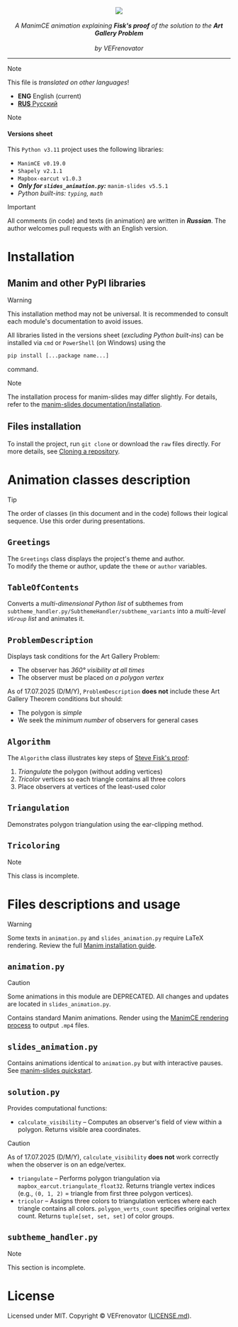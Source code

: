 <p align="center">
  <img src=https://github.com/VEFrenovator/Art-Gallery-Theorem--manim/blob/main/ArtGalleyTheoremLogo_ManimCE_v0.19.0.png>
  <br />
  <br />
  <i>A ManimCE animation explaining <b>Fisk's proof</b> of the solution to the <b>Art Gallery Problem</b></i>
  <br />
  <br />
  <i>by VEFrenovator</i>
</p>

---

> [!NOTE]
> This file is *translated on other languages*!
> - **ENG** English (current)
> - [**RUS** Русский](https://github.com/VEFrenovator/Art-Gallery-Problem--manim/blob/main/README-ru.md)

> [!NOTE]
> #### Versions sheet
> This `Python v3.11` project uses the following libraries:
> - `ManimCE v0.19.0`
> - `Shapely v2.1.1`
> - `Mapbox-earcut v1.0.3`
> - ***Only for `slides_animation.py`:*** `manim-slides v5.5.1`
> - *Python built-ins: `typing`, `math`*

> [!IMPORTANT]
> All comments (in code) and texts (in animation) are written in ***Russian***. The author welcomes pull requests with an English version.

# Installation
## Manim and other PyPI libraries
> [!WARNING]
> This installation method may not be universal. It is recommended to consult each module's documentation to avoid issues.

All libraries listed in the versions sheet (*excluding Python built-ins*) can be installed via `cmd` or `PowerShell` (on Windows) using the 
```cmd
pip install [...package name...]
```
command.

> [!NOTE]
> The installation process for manim-slides may differ slightly. For details, refer to the [manim-slides documentation/installation](https://manim-slides.eertmans.be/latest/installation.html#installation).

## Files installation
To install the project, run `git clone` or download the `raw` files directly. For more details, see [Cloning a repository](https://docs.github.com/en/repositories/creating-and-managing-repositories/cloning-a-repository).

# Animation classes description
> [!TIP]
> The order of classes (in this document and in the code) follows their logical sequence. Use this order during presentations.

## `Greetings`
The `Greetings` class displays the project's theme and author.  
To modify the theme or author, update the `theme` or `author` variables.

## `TableOfContents`
Converts a *multi-dimensional Python list* of subthemes from `subtheme_handler.py/SubthemeHandler/subtheme_variants` into a *multi-level `VGroup` list* and animates it.

## `ProblemDescription`
Displays task conditions for the Art Gallery Problem:
- The observer has *360° visibility at all times*
- The observer must be placed *on a polygon vertex*

As of 17.07.2025 (D/M/Y), `ProblemDescription` **does not** include these Art Gallery Theorem conditions but should:
- The polygon is *simple*
- We seek the *minimum number* of observers for general cases

## `Algorithm`
The `Algorithm` class illustrates key steps of [Steve Fisk's proof](https://en.wikipedia.org/wiki/Art_gallery_problem):
1. *Triangulate* the polygon (without adding vertices)
2. *Tricolor* vertices so each triangle contains all three colors
3. Place observers at vertices of the least-used color

## `Triangulation`
Demonstrates polygon triangulation using the ear-clipping method.

## `Tricoloring`
> [!NOTE]
> This class is incomplete.

# Files descriptions and usage

> [!WARNING]
> Some texts in `animation.py` and `slides_animation.py` require LaTeX rendering. Review the full [Manim installation guide](https://docs.manim.community/en/stable/installation.html).

## `animation.py`

> [!CAUTION]
> Some animations in this module are DEPRECATED. All changes and updates are located in `slides_animation.py`.


Contains standard Manim animations. Render using the [ManimCE rendering process](https://github.com/ManimCommunity/manim?tab=readme-ov-file#usage) to output `.mp4` files.

## `slides_animation.py`
Contains animations identical to `animation.py` but with interactive pauses. See [manim-slides quickstart](https://manim-slides.eertmans.be/latest/quickstart.html).

## `solution.py`
Provides computational functions:
- `calculate_visibility` – Computes an observer's field of view within a polygon. Returns visible area coordinates.

> [!CAUTION]
> As of 17.07.2025 (D/M/Y), `calculate_visibility` **does not** work correctly when the observer is on an edge/vertex.

- `triangulate` – Performs polygon triangulation via `mapbox_earcut.triangulate_float32`. Returns triangle vertex indices (e.g., `(0, 1, 2)` = triangle from first three polygon vertices).
- `tricolor` – Assigns three colors to triangulation vertices where each triangle contains all colors. `polygon_verts_count` specifies original vertex count. Returns `tuple[set, set, set]` of color groups.

## `subtheme_handler.py`
> [!NOTE]
> This section is incomplete.

# License
Licensed under MIT. Copyright © VEFrenovator ([LICENSE.md](https://github.com/VEFrenovator/Art-Gallery-Theorem--manim/blob/main/LICENSE.md)).
